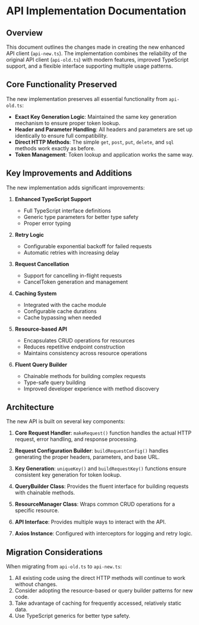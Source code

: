 # API Implementation Documentation

## Overview

This document outlines the changes made in creating the new enhanced API client (`api-new.ts`). The implementation combines the reliability of the original API client (`api-old.ts`) with modern features, improved TypeScript support, and a flexible interface supporting multiple usage patterns.

## Core Functionality Preserved

The new implementation preserves all essential functionality from `api-old.ts`:

- **Exact Key Generation Logic**: Maintained the same key generation mechanism to ensure proper token lookup.
- **Header and Parameter Handling**: All headers and parameters are set up identically to ensure full compatibility.
- **Direct HTTP Methods**: The simple `get`, `post`, `put`, `delete`, and `sql` methods work exactly as before.
- **Token Management**: Token lookup and application works the same way.

## Key Improvements and Additions

The new implementation adds significant improvements:

1. **Enhanced TypeScript Support**

   - Full TypeScript interface definitions
   - Generic type parameters for better type safety
   - Proper error typing

2. **Retry Logic**

   - Configurable exponential backoff for failed requests
   - Automatic retries with increasing delay

3. **Request Cancellation**

   - Support for cancelling in-flight requests
   - CancelToken generation and management

4. **Caching System**

   - Integrated with the cache module
   - Configurable cache durations
   - Cache bypassing when needed

5. **Resource-based API**

   - Encapsulates CRUD operations for resources
   - Reduces repetitive endpoint construction
   - Maintains consistency across resource operations

6. **Fluent Query Builder**
   - Chainable methods for building complex requests
   - Type-safe query building
   - Improved developer experience with method discovery

## Architecture

The new API is built on several key components:

1. **Core Request Handler**: `makeRequest()` function handles the actual HTTP request, error handling, and response processing.

2. **Request Configuration Builder**: `buildRequestConfig()` handles generating the proper headers, parameters, and base URL.

3. **Key Generation**: `uniqueKey()` and `buildRequestKey()` functions ensure consistent key generation for token lookup.

4. **QueryBuilder Class**: Provides the fluent interface for building requests with chainable methods.

5. **ResourceManager Class**: Wraps common CRUD operations for a specific resource.

6. **API Interface**: Provides multiple ways to interact with the API.

7. **Axios Instance**: Configured with interceptors for logging and retry logic.

## Migration Considerations

When migrating from `api-old.ts` to `api-new.ts`:

1. All existing code using the direct HTTP methods will continue to work without changes.
2. Consider adopting the resource-based or query builder patterns for new code.
3. Take advantage of caching for frequently accessed, relatively static data.
4. Use TypeScript generics for better type safety.
